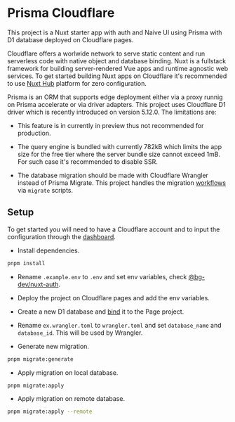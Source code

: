 # Prisma Cloudflare

This project is a Nuxt starter app with auth and Naive UI using Prisma with D1 database deployed on Cloudflare pages.

Cloudflare offers a worlwide network to serve static content and run serverless code with native object and database binding.
Nuxt is a fullstack framework for building server-rendered Vue apps and runtime agnostic web services.
To get started building Nuxt apps on Cloudflare it's recommended to use [Nuxt Hub](https://hub.nuxt.com) platform for zero configuration.

Prisma is an ORM that supports edge deployment either via a proxy runnig on Prisma accelerate or via driver adapters. This project uses Cloudflare D1 driver which is recently introduced on version 5.12.0. The limitations are:

- This feature is in currently in preview thus not recommended for production.

- The query engine is bundled with currently 782kB which limits the app size for the free tier where the server bundle size cannot exceed 1mB. For such case it's recommended to disable SSR.

- The database migration should be made with Cloudflare Wrangler instead of Prisma Migrate. This project handles the migration [workflows](https://www.prisma.io/docs/orm/overview/databases/cloudflare-d1#migration-workflows) via `migrate` scripts.

## Setup

To get started you will need to have a Cloudflare account and to input the configuration through the [dashboard](https://dash.cloudflare.com).

- Install dependencies.

```bash
pnpm install
```

- Rename `.example.env` to `.env` and set env variables, check [@bg-dev/nuxt-auth](https://nuxt-auth.bg.tn).

- Deploy the project on Cloudflare pages and add the env variables.

- Create a new D1 database and [bind](https://developers.cloudflare.com/pages/functions/bindings/#d1-databases) it to the Page project.

- Rename `ex.wrangler.toml` to `wrangler.toml` and set `database_name` and `database_id`. This will be used by Wrangler.

- Generate new migration.

```bash
pnpm migrate:generate
```

- Apply migration on local database.

```bash
pnpm migrate:apply
```

- Apply migration on remote database.

```bash
pnpm migrate:apply --remote
```

